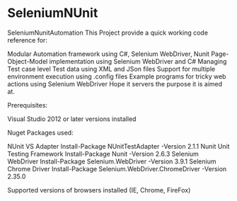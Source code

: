 # SeleniumNUnit

SeleniumNunitAutomation
This Project provide a quick working code reference for:

Modular Automation framework using C#, Selenium WebDriver, Nunit
Page-Object-Model implementation using Selenium WebDriver and C#
Managing Test case level Test data using XML and JSon files
Support for multiple environment execution using .config files
Example programs for tricky web actions using Selenium WebDriver
Hope it servers the purpose it is aimed at.

Prerequisites:

Visual Studio 2012 or later versions installed

Nuget Packages used: 

NUnit VS Adapter				Install-Package NUnitTestAdapter -Version 2.1.1
Nunit Unit Testing Framework	Install-Package Nunit -Version 2.6.3
Selenium WebDriver				Install-Package Selenium.WebDriver -Version 3.9.1
Selenium Chrome Driver			Install-Package Selenium.WebDriver.ChromeDriver -Version 2.35.0

Supported versions of browsers installed (IE, Chrome, FireFox)




